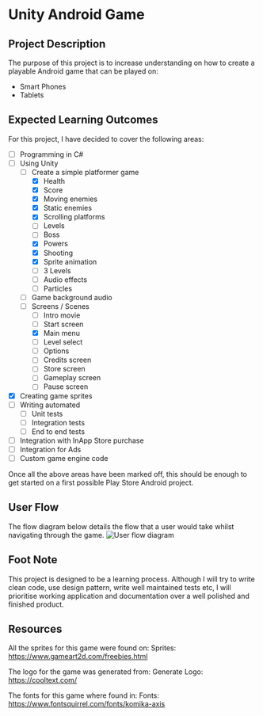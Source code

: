 # Unity Android Game

## Project Description
The purpose of this project is to increase understanding on how to create a playable Android game that can be played on:
 - Smart Phones
 - Tablets

## Expected Learning Outcomes
For this project, I have decided to cover the following areas:
- [ ] Programming in C#
- [ ] Using Unity
  - [ ] Create a simple platformer game
    - [x] Health
    - [x] Score
    - [x] Moving enemies
    - [x] Static enemies
    - [x] Scrolling platforms
    - [ ] Levels
    - [ ] Boss
    - [x] Powers
    - [x] Shooting
    - [x] Sprite animation
    - [ ] 3 Levels
    - [ ] Audio effects
    - [ ] Particles
  - [ ] Game background audio
  - [ ] Screens / Scenes
    - [ ] Intro movie
    - [ ] Start screen
    - [x] Main menu
    - [ ] Level select
    - [ ] Options
    - [ ] Credits screen
    - [ ] Store screen
    - [ ] Gameplay screen
    - [ ] Pause screen
- [x] Creating game sprites
- [ ] Writing automated
  - [ ] Unit tests
  - [ ] Integration tests
  - [ ] End to end tests
- [ ] Integration with InApp Store purchase
- [ ] Integration for Ads
- [ ] Custom game engine code

Once all the above areas have been marked off, this should be enough to get started on a first possible Play Store Android project.

## User Flow
The flow diagram below details the flow that a user would take whilst navigating through the game.
![User flow diagram](https://github.com/msuddin/unity-android-game-csharp/blob/master/user_flow_digram.png)

## Foot Note
This project is designed to be a learning process.
Although I will try to write clean code, use design pattern, write well maintained tests etc,
I will prioritise working application and documentation over a well polished and finished product.

## Resources
All the sprites for this game were found on:
Sprites: https://www.gameart2d.com/freebies.html

The logo for the game was generated from:
Generate Logo: https://cooltext.com/

The fonts for this game where found in:
Fonts: https://www.fontsquirrel.com/fonts/komika-axis
